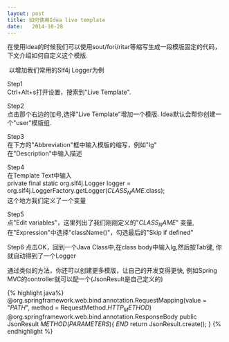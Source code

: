 ```yaml
---
layout: post
title: 如何使用Idea live template
date:   2014-10-28
---
```



在使用Idea的时候我们可以使用sout/fori/ritar等缩写生成一段模版固定的代码，下文介绍如何自定义这个模版.

​
以增加我们常用的Slf4j Logger为例  


Step1  
Ctrl+Alt+s打开设置，搜索到"Live Template".


Step2  
点击那个右边的加号,选择"Live Template"增加一个模版. Idea默认会帮你创建一个"user"模版组.


Step3  
在下方的"Abbreviation"框中输入模版的缩写，例如"lg"  
在"Description"中输入描述  


Step4  
在Template Text中输入  
private final static org.slf4j.Logger logger = org.slf4j.LoggerFactory.getLogger($CLASS_NAME$.class);  
这个地方我们定义了一个变量


Step5  
点"Edit variables"，这里列出了我们刚刚定义的"$CLASS_NAME$" 变量,在"Expression"中选择"className()"，勾选最后的"Skip if defined"


Step6
点击OK，回到一个Java Class中,在class body中输入lg,然后按Tab键, 你就自动得到了一个Logger


通过类似的方法，你还可以创建更多模版，让自己的开发变得更快, 例如Spring MVC的controller就可以配一个(JsonResult是自己定义的)

{% highlight java%}
@org.springframework.web.bind.annotation.RequestMapping(value = "$PATH$", method = RequestMethod.$HTTP_METHOD$)
@org.springframework.web.bind.annotation.ResponseBody
public JsonResult $METHOD$($PARAMETERS$){
    $END$
    return JsonResult.create();
}
{% endhighlight %}

